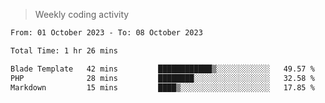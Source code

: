 > Weekly coding activity
<!--START_SECTION:waka-->

```txt
From: 01 October 2023 - To: 08 October 2023

Total Time: 1 hr 26 mins

Blade Template   42 mins         ████████████▒░░░░░░░░░░░░   49.57 %
PHP              28 mins         ████████░░░░░░░░░░░░░░░░░   32.58 %
Markdown         15 mins         ████▒░░░░░░░░░░░░░░░░░░░░   17.85 %
```

<!--END_SECTION:waka-->
